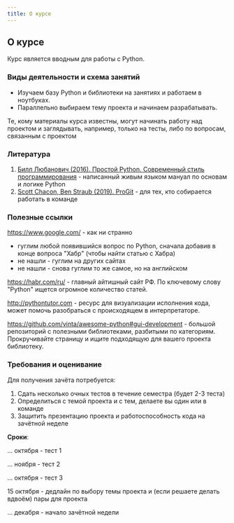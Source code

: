 ```yaml
---
title: О курсе
---
```



## О курсе

Курс является вводным для работы с Python.

### Виды деятельности и схема занятий

 * Изучаем базу Python и библиотеки на занятиях и работаем в ноутбуках.
 * Параллельно выбираем тему проекта и начинаем разрабатывать.
 
 Те, кому материалы курса известны, могут начинать работу над проектом и заглядывать, например, только на тесты, либо по вопросам, связанным с проектом

### Литература

1. [Билл Любанович (2016). Простой Python. Современный стиль программирования](https://yadi.sk/i/ei6gYf98lorTrA) - написанный живым языком мануал по основам и логике Python
2. [Scott Chacon, Ben Straub (2019). ProGit](https://yadi.sk/i/aUEKywcLOkxpxA) - для тех, кто собирается работать в команде

### Полезные ссылки

https://www.google.com/ - как ни странно
* гуглим любой появившийся вопрос по Python, сначала добавив в конце вопроса "Хабр" (чтобы найти статью с Хабра)
* не нашли - гуглим на других сайтах
* не нашли - снова гуглим то же самое, но на английском

https://habr.com/ru/ - главный айтишный сайт РФ. По ключевому слову "Python" ищется огромное количество статей.

http://pythontutor.com - ресурс для визуализации исполнения кода, может помочь разобраться с происходящем в интерпретаторе.

https://github.com/vinta/awesome-python#gui-development - большой репозиторий с полезными библиотеками, разбитыми по категориям. Прокручивайте страницу и ищите подходящую для вашего проекта библиотеку.

### Требования и оценивание

Для получения зачёта потребуется:
1. Сдать несколько очных тестов в течение семестра (будет 2-3 теста)
2. Определиться с темой проекта и с тем, делаете вы один или в команде
3. Защитить презентацию проекта и работоспособность кода на зачётной неделе

**Сроки**: 
<!-- можно вставить табличкой -->
... октября - тест 1

... ноября - тест 2

... октября - тест 3

15 октября - дедлайн по выбору темы проекта и (если решаете делать вдвоём) пары для проекта

... декабря - начало зачётной недели
